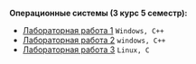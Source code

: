 <b>Операционные системы (3 курс 5 семестр):</b>
- [Лабораторная работа 1](https://github.com/alinaagnistova/os_lab1) `Windows, C++`  </br>
- [Лабораторная работа 2](https://github.com/alinaagnistova/os_lab2) `windows, C++`  </br>
- [Лабораторная работа 3](https://github.com/alinaagnistova/os_lab3) `Linux, C`  </br>

